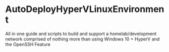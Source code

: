 # AutoDeployHyperVLinuxEnvironment
All in one guide and scripts to build and support a homelab/development network comprised of nothing more than using Windows 10 + HyperV and the OpenSSH Feature
